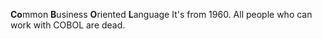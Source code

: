 **Co**mmon **B**usiness **O**riented **L**anguage
It's from 1960.
All people who can work with COBOL are dead.
